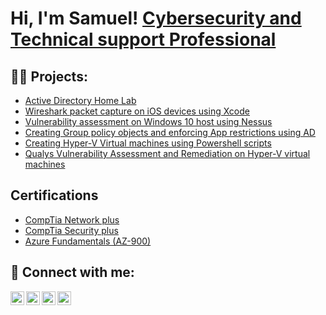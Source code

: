 <h1>Hi, I'm Samuel! 
<a href="https://www.linkedin.com/in/olamide-bolarinwa-431404267">Cybersecurity and Technical support Professional</a>

<h2>👨‍💻 Projects:</h2>

  - [Active Directory Home Lab](https://github.com/0xSp0rt/ActiveDirectoryLab/tree/main)
  - [Wireshark packet capture on iOS devices using Xcode](https://github.com/0xSp0rt/iOS-Packet-Capture)
  - [Vulnerability assessment on Windows 10 host using Nessus](https://github.com/0xSp0rt/Vulnerability-assessment-on-windows-10-host-using-Nessus)
  - [Creating Group policy objects and enforcing App restrictions using AD](https://github.com/0xSp0rt/Creating-Group-Policy-Objects)
  - [Creating Hyper-V Virtual machines using Powershell scripts](https://github.com/0xSp0rt/Hyper-v-creation-Powershell-script)
  - [Qualys Vulnerability Assessment and Remediation on Hyper-V virtual machines](https://github.com/0xSp0rt/Qualys-Vulnerability-Assessment/blob/main/README.md)

<h2>Certifications</h2>

- [CompTia Network plus](https://imgur.com/PMDm8Da.png)
- [CompTia Security plus](https://imgur.com/tQal7fs.png)
- [Azure Fundamentals (AZ-900)](https://learn.microsoft.com/api/credentials/share/en-us/OlamideBolarinwa-5543/F033CEF6C31D7D00?sharingId=F5DD47E5CA95CE6B)

<h2> 🤳 Connect with me:</h2>

[<img align="left" alt="0xSp0rt | YouTube" width="22px" src="https://cdn.jsdelivr.net/npm/simple-icons@v3/icons/youtube.svg" />][youtube]
[<img align="left" alt="0xSp0rt | Twitter" width="22px" src="https://cdn.jsdelivr.net/npm/simple-icons@v3/icons/twitter.svg" />][twitter]
[<img align="left" alt="0xSp0rt | LinkedIn" width="22px" src="https://cdn.jsdelivr.net/npm/simple-icons@v3/icons/linkedin.svg" />][linkedin]
[<img align="left" alt="0xSp0rt | Instagram" width="22px" src="https://cdn.jsdelivr.net/npm/simple-icons@v3/icons/instagram.svg" />][instagram]

[twitter]: https://twitter.com/iam_sportin
[youtube]: https://www.youtube.com
[instagram]: https://www.instagram.com
[linkedin]: https://linkedin.com/in/olamide-bolarinwa-431404267
